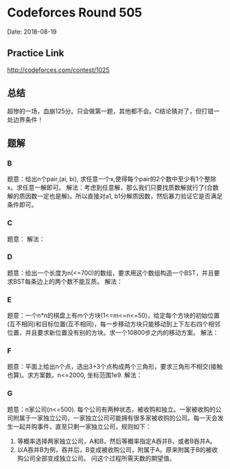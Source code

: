 # Codeforces Round 505
Date: 2018-08-19
## Practice Link
http://codeforces.com/contest/1025
## 总结
超惨的一场，血崩125分。只会做第一题，其他都不会。C结论猜对了，但打错一处边界条件！

## 题解
### B
题意：给出n个pair,(ai, bi), 求任意一个x,使得每个pair的2个数中至少有1个整除x。求任意一解即可。
解法：考虑到任意解，那么我们只要找质数解就行了(合数解的质因数一定也是解)。所以直接对a1, b1分解质因数，然后暴力验证它是否满足条件即可。

### C
题意：
解法：
### D
题意：给出一个长度为n(<=700)的数组，要求用这个数组构造一个BST，并且要求BST每条边上的两个数不能互质。
解法：

### E
题意：一个n*n的棋盘上有m个方块(1<=m<=n<=50)，给定每个方块的初始位置(互不相同)和目标位置(互不相同)，每一步移动方块只能移动到上下左右四个相邻位置，并且要求新位置没有别的方块。求一个10800步之内的移动方案。
解法：
### F
题意：平面上给出n个点，选出3+3个点构成两个三角形，要求三角形不相交(接触也算)。求方案数。n<=2000, 坐标范围1e9.
解法：
### G
题意：n家公司(n<=500). 每个公司有两种状态，被收购和独立。一家被收购的公司附属于一家独立公司，一家独立公司可能拥有很多家被收购的公司。每一天会发生一起并购事件，直至只剩一家独立公司，规则如下：
1. 等概率选择两家独立公司，A和B，然后等概率指定A吞并B，或者B吞并A。
2. 以A吞并B为例，吞并后，B变成被收购公司，附属于A。原来附属于B的被收购公司全部变成独立公司。
问这个过程所需天数的期望值。